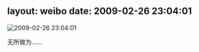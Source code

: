 layout: weibo
date: 2009-02-26 23:04:01
---
<meta name="referrer" content="no-referrer" />

<img src="/images/renren.ico" style="float: left;"/>2009-02-26 23:04:01

无所做为……

